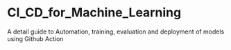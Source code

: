 # CI_CD_for_Machine_Learning
A detail guide to Automation, training, evaluation and deployment of models using Github Action
